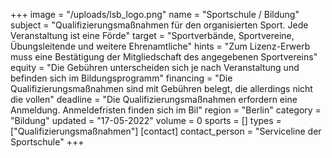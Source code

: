 +++
image = "/uploads/lsb_logo.png"
name = "Sportschule / Bildung"
subject = "Qualifizierungsmaßnahmen für den organisierten Sport. Jede Veranstaltung ist eine Förde"
target = "Sportverbände, Sportvereine, Übungsleitende und weitere Ehrenamtliche"
hints = "Zum Lizenz-Erwerb muss eine Bestätigung der Mitgliedschaft des angegebenen Sportvereins"
equity = "Die Gebühren unterscheiden sich je nach Veranstaltung und befinden sich im Bildungsprogramm"
financing = "Die Qualifizierungsmaßnahmen sind mit Gebühren belegt, die allerdings nicht die vollen"
deadline = "Die Qualifizierungsmaßnahmen erfordern eine Anmeldung. Anmeldefristen finden sich im Bil"
region = "Berlin"
category = "Bildung"
updated = "17-05-2022"
volume = 0
sports = []
types = ["Qualifizierungsmaßnahmen"]
[contact]
contact_person = "Serviceline der Sportschule"
+++